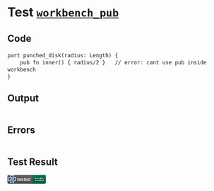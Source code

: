 # Test [`workbench_pub`](/doc/structure/functions.md#L120)

## Code

```µcad
part punched_disk(radius: Length) {
    pub fn inner() { radius/2 }   // error: cant use pub inside workbench
}

```

## Output

```,plain
```

## Errors

```,plain
```

## Test Result

![OK BUT IS TODO](/doc/structure/.test/workbench_pub.png)
